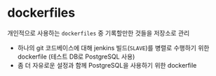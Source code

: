 # dockerfiles

개인적으로 사용하는 `dockerfiles` 중 기록할만한 것들을 저장소로 관리

- 하나의 git 코드베이스에 대해 jenkins 빌드(`SLAVE`)를 병렬로 수행하기 위한 dockerfile (테스트 DB로 PostgreSQL 사용)
- 좀 더 자유로운 설정과 함께 PostgreSQL을 사용하기 위한 dockerfile
